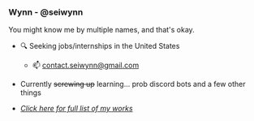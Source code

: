 ### Wynn - @seiwynn

You might know me by multiple names, and that's okay.

- 🔍 Seeking jobs/internships in the United States
  - 📫 contact.seiwynn@gmail.com

- Currently ~~screwing up~~ learning... prob discord bots and a few other things

- [*Click here for full list of my works*](my_works.md)



<!--

#### Things I'm proud of...

I'll throw arxiv fix here...when I finish command line args.

-->

<!--
**seiwynn/seiwynn** is a ✨ _special_ ✨ repository because its `README.md` (this file) appears on your GitHub profile.

Here are some ideas to get you started:

- 🔭 I’m currently working on ...
- 🌱 I’m currently learning ...
- 👯 I’m looking to collaborate on ...
- 🤔 I’m looking for help with ...
- 💬 Ask me about ...
- 📫 How to reach me: ...
- 😄 Pronouns: ...
- ⚡ Fun fact: ...
-->
